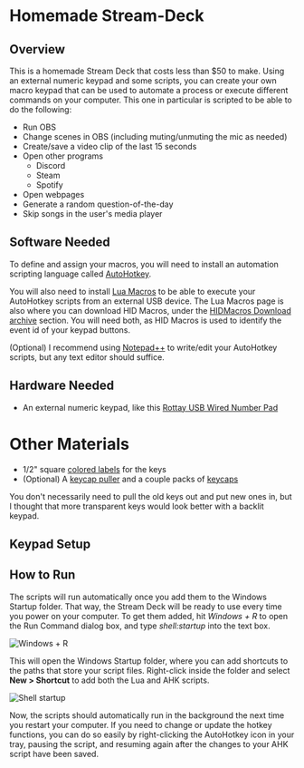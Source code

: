 # Homemade Stream-Deck
## Overview
This is a homemade Stream Deck that costs less than $50 to make. Using an external numeric keypad and some scripts, you can create your own macro keypad that can be used to automate a process or execute different commands on your computer. This one in particular is scripted to be able to do the following:
- Run OBS
- Change scenes in OBS (including muting/unmuting the mic as needed)
- Create/save a video clip of the last 15 seconds
- Open other programs
  - Discord
  - Steam
  - Spotify
- Open webpages
- Generate a random question-of-the-day
- Skip songs in the user's media player

## Software Needed
To define and assign your macros, you will need to install an automation scripting language called [AutoHotkey](https://www.autohotkey.com/download/).

You will also need to install [Lua Macros](http://www.hidmacros.eu/download.php) to be able to execute your AutoHotkey scripts from an external USB device. The Lua Macros page is also where you can download HID Macros, under the [HIDMacros Download archive](http://www.hidmacros.eu/download.php) section. You will need both, as HID Macros is used to identify the event id of your keypad buttons.  

(Optional) I recommend using [Notepad++](https://notepad-plus-plus.org/downloads/) to write/edit your AutoHotkey scripts, but any text editor should suffice.

## Hardware Needed
- An external numeric keypad, like this [Rottay USB Wired Number Pad](https://www.amazon.com/gp/product/B07FFLNF5C/ref=ppx_yo_dt_b_asin_title_o01_s00?ie=UTF8&psc=1)

# Other Materials
- 1/2" square [colored labels](https://www.amazon.com/gp/product/B08M9F8TSB/ref=ppx_yo_dt_b_asin_title_o02_s00?ie=UTF8&psc=1) for the keys
- (Optional) A [keycap puller](https://www.amazon.com/gp/product/B01HPC88HM/ref=ppx_yo_dt_b_asin_title_o02_s00?ie=UTF8&psc=1) and a couple packs of [keycaps](https://www.amazon.com/gp/product/B00FZGETVU/ref=ppx_yo_dt_b_asin_title_o00_s01?ie=UTF8&psc=1)

You don't necessarily need to pull the old keys out and put new ones in, but I thought that more transparent keys would look better with a backlit keypad.  

## Keypad Setup

## How to Run
The scripts will run automatically once you add them to the Windows Startup folder. That way, the Stream Deck will be ready to use every time you power on your computer. To get them added, hit *Windows + R* to open the Run Command dialog box, and type *shell:startup* into the text box.

![Windows + R](https://github.com/anaroar/Stream-Deck/assets/129563507/14ed38b7-a8ca-4f29-8c39-eb359fd551ca)

This will open the Windows Startup folder, where you can add shortcuts to the paths that store your script files. Right-click inside the folder and select **New > Shortcut** to add both the Lua and AHK scripts.

![Shell startup](https://github.com/anaroar/Stream-Deck/assets/129563507/42d97d45-2a8e-47a8-9767-acc9625e5c94)

Now, the scripts should automatically run in the background the next time you restart your computer. If you need to change or update the hotkey functions, you can do so easily by right-clicking the AutoHotkey icon in your tray, pausing the script, and resuming again after the changes to your AHK script have been saved. 

